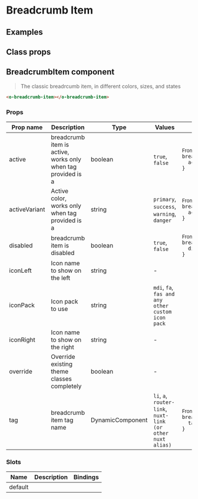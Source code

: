 # Breadcrumb Item

<div class="vp-doc">

</div>

<div class="vp-example">

## Examples

<example-breadcrumbitem />

</div>

<div class="vp-example">

## Class props

<inspector-breadcrumbitem-viewer />

</div>

<div class="vp-doc">

## BreadcrumbItem component

> The classic breadrcumb item, in different colors, sizes, and states

```html
<o-breadcrumb-item></o-breadcrumb-item>
```

### Props

| Prop name     | Description                                                  | Type             | Values                                                      | Default                                                                                                                                                       |
| ------------- | ------------------------------------------------------------ | ---------------- | ----------------------------------------------------------- | ------------------------------------------------------------------------------------------------------------------------------------------------------------- |
| active        | breadcrumb item is active, works only when tag provided is a | boolean          | `true`, `false`                                             | <div><small>From <b>config</b>:</small></div><code style='white-space: nowrap; padding: 0;'>breadcrumb: {<br>&nbsp;&nbsp;active: false<br>}</code>            |
| activeVariant | Active color, works only when tag provided is a              | string           | `primary`, `success`, `warning`, `danger`                   | <div><small>From <b>config</b>:</small></div><code style='white-space: nowrap; padding: 0;'>breadcrumb: {<br>&nbsp;&nbsp;activeVariant: "primary"<br>}</code> |
| disabled      | breadcrumb item is disabled                                  | boolean          | `true`, `false`                                             | <div><small>From <b>config</b>:</small></div><code style='white-space: nowrap; padding: 0;'>breadcrumb: {<br>&nbsp;&nbsp;disabled: false<br>}</code>          |
| iconLeft      | Icon name to show on the left                                | string           | -                                                           |                                                                                                                                                               |
| iconPack      | Icon pack to use                                             | string           | `mdi`, `fa`, `fas and any other custom icon pack`           | <code style='white-space: nowrap; padding: 0;'></code>                                                                                                        |
| iconRight     | Icon name to show on the right                               | string           | -                                                           |                                                                                                                                                               |
| override      | Override existing theme classes completely                   | boolean          | -                                                           |                                                                                                                                                               |
| tag           | breadcrumb item tag name                                     | DynamicComponent | `li`, `a`, `router-link`, `nuxt-link (or other nuxt alias)` | <div><small>From <b>config</b>:</small></div><code style='white-space: nowrap; padding: 0;'>breadcrumb: {<br>&nbsp;&nbsp;tag: "a"<br>}</code>                 |

### Slots

| Name    | Description | Bindings |
| ------- | ----------- | -------- |
| default |             |          |

</div>
